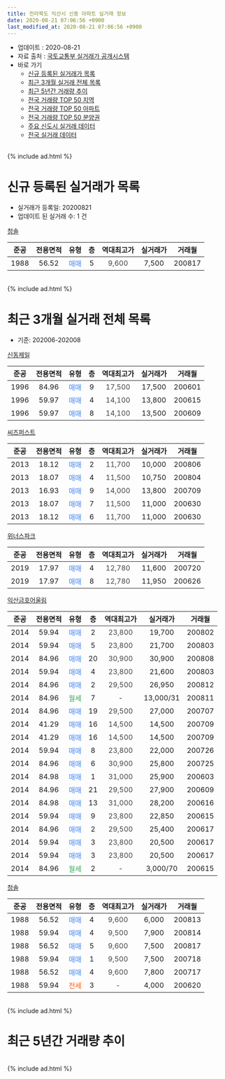 ```yaml
---
title: 전라북도 익산시 신동 아파트 실거래 정보
date: 2020-08-21 07:06:56 +0900
last_modified_at: 2020-08-21 07:06:56 +0900
---
```


* 업데이트 : 2020-08-21
* 자료 출처 : [국토교통부 실거래가 공개시스템](http://rt.molit.go.kr)
* 바로 가기
    * [신규 등록된 실거래가 목록](#신규-등록된-실거래가-목록)
    * [최근 3개월 실거래 전체 목록](#최근-3개월-실거래-전체-목록)
    * [최근 5년간 거래량 추이](#최근-5년간-거래량-추이)
    * [전국 거래량 TOP 50 지역](https://inasie.github.io/apt-trade-info/최근-3개월-전국에서-가장-거래가-많이-발생한-지역)
    * [전국 거래량 TOP 50 아파트](https://inasie.github.io/apt-trade-info/최근-3개월-전국에서-가장-거래가-많이-발생한-아파트)
    * [전국 거래량 TOP 50 분양권](https://inasie.github.io/apt-trade-info/최근-3개월-전국에서-가장-거래가-많이-발생한-분양권)
    * [주요 신도시 실거래 데이터](https://inasie.github.io/apt-trade-info/주요-신도시)
    * [전국 실거래 데이터](https://inasie.github.io/apt-trade-info/전국)
<br>
{% include ad.html %}
<br>

# 신규 등록된 실거래가 목록
* 실거래가 등록일: 20200821
* 업데이트 된 실거래 수: 1 건


[청솔](https://search.naver.com/search.naver?query=%EC%A0%84%EB%9D%BC%EB%B6%81%EB%8F%84+%EC%9D%B5%EC%82%B0%EC%8B%9C+%EC%8B%A0%EB%8F%99+%EC%B2%AD%EC%86%94)

|준공|전용면적|유형|층|역대최고가|실거래가|거래월|
|:---:|:---:|:---:|:---:|:---:|:---:|:---:|
|1988|56.52|<span style="color:#4285f3">매매</span>|5|<span style="color:#444444">9,600</span>|7,500|200817|


<br>
{% include ad.html %}
<br>

# 최근 3개월 실거래 전체 목록
* 기준: 202006-202008


[신동제일](https://search.naver.com/search.naver?query=%EC%A0%84%EB%9D%BC%EB%B6%81%EB%8F%84+%EC%9D%B5%EC%82%B0%EC%8B%9C+%EC%8B%A0%EB%8F%99+%EC%8B%A0%EB%8F%99%EC%A0%9C%EC%9D%BC)

|준공|전용면적|유형|층|역대최고가|실거래가|거래월|
|:---:|:---:|:---:|:---:|:---:|:---:|:---:|
|1996|84.96|<span style="color:#4285f3">매매</span>|9|<span style="color:#444444">17,500</span>|17,500|200601|
|1996|59.97|<span style="color:#4285f3">매매</span>|4|<span style="color:#444444">14,100</span>|13,800|200615|
|1996|59.97|<span style="color:#4285f3">매매</span>|8|<span style="color:#444444">14,100</span>|13,500|200609|

[씨즈퍼스트](https://search.naver.com/search.naver?query=%EC%A0%84%EB%9D%BC%EB%B6%81%EB%8F%84+%EC%9D%B5%EC%82%B0%EC%8B%9C+%EC%8B%A0%EB%8F%99+%EC%94%A8%EC%A6%88%ED%8D%BC%EC%8A%A4%ED%8A%B8)

|준공|전용면적|유형|층|역대최고가|실거래가|거래월|
|:---:|:---:|:---:|:---:|:---:|:---:|:---:|
|2013|18.12|<span style="color:#4285f3">매매</span>|2|<span style="color:#444444">11,700</span>|10,000|200806|
|2013|18.07|<span style="color:#4285f3">매매</span>|4|<span style="color:#444444">11,500</span>|10,750|200804|
|2013|16.93|<span style="color:#4285f3">매매</span>|9|<span style="color:#444444">14,000</span>|13,800|200709|
|2013|18.07|<span style="color:#4285f3">매매</span>|7|<span style="color:#444444">11,500</span>|11,000|200630|
|2013|18.12|<span style="color:#4285f3">매매</span>|6|<span style="color:#444444">11,700</span>|11,000|200630|

[위너스파크](https://search.naver.com/search.naver?query=%EC%A0%84%EB%9D%BC%EB%B6%81%EB%8F%84+%EC%9D%B5%EC%82%B0%EC%8B%9C+%EC%8B%A0%EB%8F%99+%EC%9C%84%EB%84%88%EC%8A%A4%ED%8C%8C%ED%81%AC)

|준공|전용면적|유형|층|역대최고가|실거래가|거래월|
|:---:|:---:|:---:|:---:|:---:|:---:|:---:|
|2019|17.97|<span style="color:#4285f3">매매</span>|4|<span style="color:#444444">12,780</span>|11,600|200720|
|2019|17.97|<span style="color:#4285f3">매매</span>|8|<span style="color:#444444">12,780</span>|11,950|200626|

[익산금호어울림](https://search.naver.com/search.naver?query=%EC%A0%84%EB%9D%BC%EB%B6%81%EB%8F%84+%EC%9D%B5%EC%82%B0%EC%8B%9C+%EC%8B%A0%EB%8F%99+%EC%9D%B5%EC%82%B0%EA%B8%88%ED%98%B8%EC%96%B4%EC%9A%B8%EB%A6%BC)

|준공|전용면적|유형|층|역대최고가|실거래가|거래월|
|:---:|:---:|:---:|:---:|:---:|:---:|:---:|
|2014|59.94|<span style="color:#4285f3">매매</span>|2|<span style="color:#444444">23,800</span>|19,700|200802|
|2014|59.94|<span style="color:#4285f3">매매</span>|5|<span style="color:#444444">23,800</span>|21,700|200803|
|2014|84.96|<span style="color:#4285f3">매매</span>|20|<span style="color:#444444">30,900</span>|30,900|200808|
|2014|59.94|<span style="color:#4285f3">매매</span>|4|<span style="color:#444444">23,800</span>|21,600|200803|
|2014|84.96|<span style="color:#4285f3">매매</span>|2|<span style="color:#444444">29,500</span>|26,950|200812|
|2014|84.96|<span style="color:#34a853">월세</span>|7|<span style="color:#444444">-</span>|13,000/31|200811|
|2014|84.96|<span style="color:#4285f3">매매</span>|19|<span style="color:#444444">29,500</span>|27,000|200707|
|2014|41.29|<span style="color:#4285f3">매매</span>|16|<span style="color:#444444">14,500</span>|14,500|200709|
|2014|41.29|<span style="color:#4285f3">매매</span>|16|<span style="color:#444444">14,500</span>|14,500|200709|
|2014|59.94|<span style="color:#4285f3">매매</span>|8|<span style="color:#444444">23,800</span>|22,000|200726|
|2014|84.96|<span style="color:#4285f3">매매</span>|6|<span style="color:#444444">30,900</span>|25,800|200725|
|2014|84.98|<span style="color:#4285f3">매매</span>|1|<span style="color:#444444">31,000</span>|25,900|200603|
|2014|84.96|<span style="color:#4285f3">매매</span>|21|<span style="color:#444444">29,500</span>|27,900|200609|
|2014|84.98|<span style="color:#4285f3">매매</span>|13|<span style="color:#444444">31,000</span>|28,200|200616|
|2014|59.94|<span style="color:#4285f3">매매</span>|9|<span style="color:#444444">23,800</span>|22,850|200615|
|2014|84.96|<span style="color:#4285f3">매매</span>|2|<span style="color:#444444">29,500</span>|25,400|200617|
|2014|59.94|<span style="color:#4285f3">매매</span>|3|<span style="color:#444444">23,800</span>|20,500|200617|
|2014|59.94|<span style="color:#4285f3">매매</span>|3|<span style="color:#444444">23,800</span>|20,500|200617|
|2014|84.96|<span style="color:#34a853">월세</span>|2|<span style="color:#444444">-</span>|3,000/70|200615|

[청솔](https://search.naver.com/search.naver?query=%EC%A0%84%EB%9D%BC%EB%B6%81%EB%8F%84+%EC%9D%B5%EC%82%B0%EC%8B%9C+%EC%8B%A0%EB%8F%99+%EC%B2%AD%EC%86%94)

|준공|전용면적|유형|층|역대최고가|실거래가|거래월|
|:---:|:---:|:---:|:---:|:---:|:---:|:---:|
|1988|56.52|<span style="color:#4285f3">매매</span>|4|<span style="color:#444444">9,600</span>|6,000|200813|
|1988|59.94|<span style="color:#4285f3">매매</span>|4|<span style="color:#444444">9,500</span>|7,900|200814|
|1988|56.52|<span style="color:#4285f3">매매</span>|5|<span style="color:#444444">9,600</span>|7,500|200817|
|1988|59.94|<span style="color:#4285f3">매매</span>|1|<span style="color:#444444">9,500</span>|7,500|200718|
|1988|56.52|<span style="color:#4285f3">매매</span>|4|<span style="color:#444444">9,600</span>|7,800|200717|
|1988|59.94|<span style="color:#ff5a00">전세</span>|3|<span style="color:#444444">-</span>|4,000|200620|


<br>
{% include ad.html %}
<br>

# 최근 5년간 거래량 추이


<div style="width:100%;">
    <canvas id="deal_progress" height="200"></canvas>
</div>

<script>
new Chart(document.getElementById("deal_progress"), {
    type: 'line',
    data: {
        labels: ['201508','201509','201510','201511','201512','201601','201602','201603','201604','201605','201606','201607','201608','201609','201610','201611','201612','201701','201702','201703','201704','201705','201706','201707','201708','201709','201710','201711','201712','201801','201802','201803','201804','201805','201806','201807','201808','201809','201810','201811','201812','201901','201902','201903','201904','201905','201906','201907','201908','201909','201910','201911','201912','202001','202002','202003','202004','202005','202006','202007','202008'],
        datasets: [{
            label: '매매',
            pointRadius: 1,
            data: [7, 9, 9, 8, 11, 9, 8, 11, 8, 11, 11, 16, 24, 25, 26, 14, 19, 15, 20, 12, 13, 14, 10, 9, 12, 10, 5, 3, 10, 10, 15, 8, 6, 10, 7, 2, 8, 9, 12, 12, 8, 8, 14, 4, 10, 7, 10, 8, 13, 7, 10, 15, 22, 10, 16, 7, 10, 10, 13, 9, 10],
            borderColor: "rgba(255, 201, 14, 1)",
            backgroundColor: "rgba(255, 201, 14, 0.5)",
            fill: false,
            lineTension: 0
        },{
            label: '전월세',
            pointRadius: 1,
            data: [2, 2, 1, 5, 1, 4, 4, 2, 0, 2, 6, 5, 6, 10, 8, 6, 5, 5, 9, 4, 5, 4, 2, 4, 4, 5, 5, 4, 3, 4, 6, 3, 3, 6, 4, 3, 4, 5, 3, 6, 8, 9, 8, 9, 8, 4, 7, 0, 1, 2, 3, 3, 3, 7, 7, 6, 5, 3, 2, 0, 1],
            borderColor: "rgba(0, 141, 185, 1)",
            backgroundColor: "rgba(0, 141, 185, 0.5)",
            fill: false,
            lineTension: 0
        }
        ]
    },
    options: {
        responsive: true,
        title: {
            display: false
        },
        tooltips: {
            mode: 'index',
            intersect: false
        },
        hover: {
            mode: 'nearest',
            intersect: true
        },
        scales: {
            xAxes: [{
                display: true,
                scaleLabel: {
                    display: true,
                    labelString: '년/월'
                }
            }],
            yAxes: [{
                display: true,
                ticks: {
                    suggestedMin: 0,
                },
                scaleLabel: {
                    display: true,
                    labelString: '실거래 수'
                }
            }]
        }
    }
});

</script>


<br>
{% include ad.html %}
<br>

